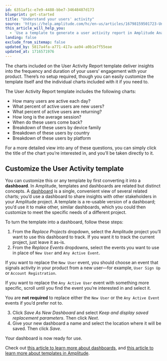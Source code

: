 ```yaml
---
id: 6351af1c-e7e9-4488-bbe7-34648487d173
blueprint: get-started
title: "Understand your users' activity"
source: 'https://help.amplitude.com/hc/en-us/articles/16798159501723-Understand-your-users-activity'
this_article_will_help_you:
  - 'Use a template to generate a user activity report in Amplitude Analytics'
landing: false
exclude_from_sitemap: false
updated_by: 5817a4fa-a771-417a-aa94-a0b1e7f55eae
updated_at: 1716571976
---
```

The charts included on the User Activity Report template deliver insights into the frequency and duration of your users' engagement with your product. There’s no setup required, though you can easily customize the template itself and the individual charts included with it if you need to.

The User Activity Report template includes the following charts:

* How many users are active each day?
* What percent of active users are new users?
* What percent of active users are returning?
* How long is the average session?
* When do these users come back?
* Breakdown of these users by device family
* Breakdown of these users by country
* Breakdown of these users by platform

For a more detailed view into any of these questions, you can simply click the title of the chart you’re interested in, and you’ll be taken directly to it.

## Customize the User Activity template

You can customize this or any template by first converting it into a **dashboard**. In Amplitude, templates and dashboards are related but distinct concepts. A [dashboard](/docs/analytics/dashboard-create) is a single, convenient view of several related charts; you’d use a dashboard to share insights with other stakeholders in your Amplitude project. A template is a re-usable version of a dashboard; you’d use it to make other, similar dashboards, which you could then customize to meet the specific needs of a different project.

To turn the template into a dashboard, follow these steps:

1. From the *Replace Projects* dropdown, select the Amplitude project you’ll want to use this dashboard to track. If you want it to track the current project, just leave it as-is.
2. From the *Replace Events* dropdowns, select the events you want to use in place of `New User` and `Any Active Event`.  
  
If you want to replace the `New User` event, you should choose an event that signals activity in your product from a new user—for example, `User Sign Up` or `Account Registration`.  
  
If you want to replace the `Any Active User` event with something more specific, scroll until you find the event you’re interested in and select it.  
  
You are **not required** to replace either the `New User` or the `Any Active Event` events if you’d prefer not to.

3. Click *Save As New Dashboard* and select *Keep and display saved replacement parameters*. Then click *Next*.
4. Give your new dashboard a name and select the location where it will be saved. Then click *Save*.

Your dashboard is now ready for use.

Check out [this article to learn more about dashboards](/docs/analytics/dashboard-create), and [this article to learn more about templates in Amplitude](/docs/analytics/templates).